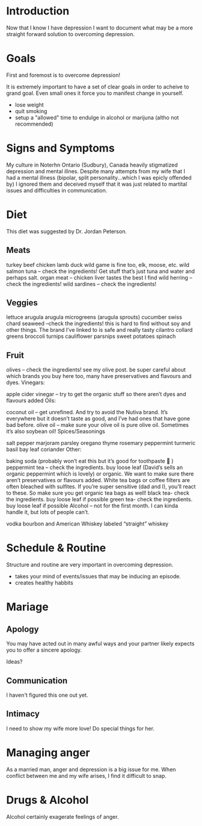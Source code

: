 # Introduction
Now that I know I have depression I want to document what may be a more straight forward solution to overcoming depression.

# Goals
First and foremost is to overcome depression! 

It is extremely important to have a set of clear goals in order to acheive to grand goal. Even small ones it force you to manifest change in yourself.

- lose weight
- quit smoking
- setup a "allowed" time to endulge in alcohol or marijuna (altho not recommended)

# Signs and Symptoms
My culture in Noterhn Ontario (Sudbury), Canada heavily stigmatized depression and mental illnes. Despite many attempts from my wife that I had a mental illness (bipolar, split personality...which I was epicly offended by) I ignored them and deceived myself that it was just related to martital issues and difficulties in communication.

# Diet
This diet was suggested by Dr. Jordan Peterson.

## Meats
turkey
beef
chicken
lamb
duck
wild game is fine too, elk, moose, etc.
wild salmon
tuna – check the ingredients! Get stuff that’s just tuna and water and perhaps salt.
organ meat – chicken liver tastes the best I find
wild herring – check the ingredients!
wild sardines – check the ingredients!

## Veggies

lettuce
arugula
arugula microgreens (arugula sprouts)
cucumber
swiss chard
seaweed –check the ingredients! this is hard to find without soy and other things. The brand I’ve linked to is safe and really tasty
cilantro
collard greens
broccoli
turnips
cauliflower
parsnips
sweet potatoes
spinach

## Fruit

olives – check the ingredients! see my olive post. be super careful about which brands you buy here too, many have preservatives and flavours and dyes.
Vinegars:

apple cider vinegar – try to get the organic stuff so there aren’t dyes and flavours added
Oils:

coconut oil – get unrefined. And try to avoid the Nutiva brand. It’s everywhere but it doesn’t taste as good, and I’ve had ones that have gone bad before.
olive oil – make sure your olive oil is pure olive oil. Sometimes it’s also soybean oil!
Spices/Seasonings

salt
pepper
marjoram
parsley
oregano
thyme
rosemary
peppermint
turmeric
basil
bay leaf
coriander
Other:

baking soda (probably won’t eat this but it’s good for toothpaste 🙂 )
peppermint tea – check the ingredients. buy loose leaf (David’s sells an organic peppermint which is lovely) or organic. We want to make sure there aren’t preservatives or flavours added. White tea bags or coffee filters are often bleached with sulfites. If you’re super sensitive (dad and I), you’ll react to these. So make sure you get organic tea bags as well!
black tea- check the ingredients. buy loose leaf if possible
green tea- check the ingredients. buy loose leaf if possible
Alcohol – not for the first month. I can kinda handle it, but lots of people can’t.

vodka
bourbon and American Whiskey labeled “straight” whiskey
# Schedule & Routine
Structure and routine are very important in overcoming depression.
- takes your mind of events/issues that may be inducing an episode.
- creates healthy habbits

# Mariage

## Apology
You may have acted out in many awful ways and your partner likely expects you to offer a sincere apology.

Ideas?

## Communication
I haven't figured this one out yet.
## Intimacy
I need to show my wife more love! Do special things for her.

# Managing anger
As a married man, anger and depression is a big issue for me. When conflict between me and my wife arises, I find it difficult to snap.

# Drugs & Alcohol
Alcohol certainly exagerate feelings of anger.
